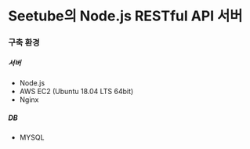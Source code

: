# Seetube의 Node.js RESTful API 서버

### 구축 환경

##### 서버
  - Node.js
  - AWS EC2 (Ubuntu 18.04 LTS 64bit)
  - Nginx
##### DB
  - MYSQL

